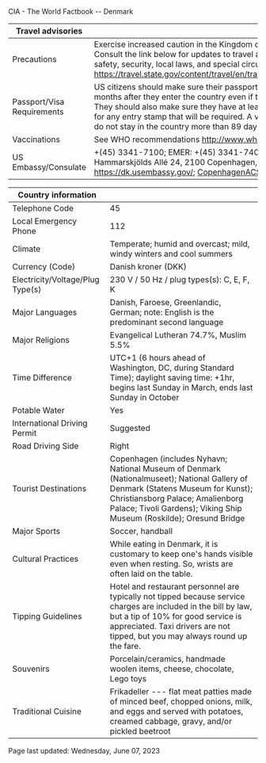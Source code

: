 CIA - The World Factbook -- Denmark

| Travel advisories | |
| --- | --- |
| Precautions | Exercise increased caution in the Kingdom of Denmark due to terrorism. Consult the link below for updates to travel advisories and statements on safety, security, local laws, and special circumstances in this country.** **  <https://travel.state.gov/content/travel/en/traveladvisories/traveladvisories.html> |
| Passport/Visa Requirements | US citizens should make sure their passport will not expire for at least 6 months after they enter the country even if they do not intend to stay that long. They should also make sure they have at least 2 blank pages in their passport for any entry stamp that will be required. A visa is not required as long as you do not stay in the country more than 89 days. |
| Vaccinations | See WHO recommendations  <http://www.who.int/> |
| US Embassy/Consulate | +(45) 3341-7100; EMER: +(45) 3341-7400; US Embassy Copenhagen, Dag Hammarskjölds Allé 24, 2100 Copenhagen, Denmark; https://dk.usembassy.gov/; CopenhagenACS@state.gov |

| Country information |  |
| --- | --- |
| Telephone Code | 45 |
| Local Emergency Phone | 112 |
| Climate | Temperate; humid and overcast; mild, windy winters and cool summers |
| Currency (Code) | Danish kroner (DKK) |
| Electricity/Voltage/Plug Type(s) | 230 V / 50 Hz / plug types(s): C, E, F, K |
| Major Languages | Danish, Faroese, Greenlandic, German; note: English is the predominant second language |
| Major Religions | Evangelical Lutheran 74.7%, Muslim 5.5% |
| Time Difference | UTC+1 (6 hours ahead of Washington, DC, during Standard Time); daylight saving time: +1hr, begins last Sunday in March, ends last Sunday in October |
| Potable Water | Yes |
| International Driving Permit | Suggested |
| Road Driving Side | Right |
| Tourist Destinations | Copenhagen (includes Nyhavn; National Museum of Denmark (Nationalmuseet); National Gallery of Denmark (Statens Museum for Kunst); Christiansborg Palace; Amalienborg Palace; Tivoli Gardens); Viking Ship Museum (Roskilde); Oresund Bridge |
| Major Sports | Soccer, handball |
| Cultural Practices | While eating in Denmark, it is customary to keep one's hands visible even when resting. So, wrists are often laid on the table. |
| Tipping Guidelines | Hotel and restaurant personnel are typically not tipped because service charges are included in the bill by law, but a tip of 10% for good service is appreciated. Taxi drivers are not tipped, but you may always round up the fare. |
| Souvenirs | Porcelain/ceramics, handmade woolen items, cheese, chocolate, Lego toys |
| Traditional Cuisine | Frikadeller --- flat meat patties made of minced beef, chopped onions, milk, and eggs and served with potatoes, creamed cabbage, gravy, and/or pickled beetroot |

Page last updated: Wednesday, June 07, 2023
